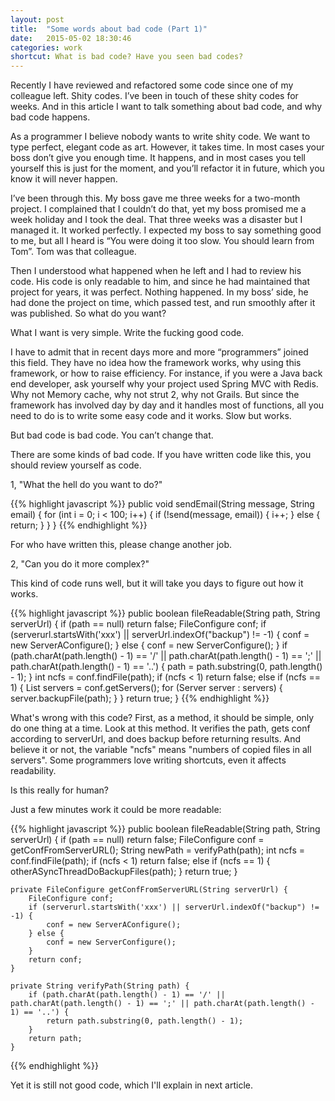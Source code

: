 ```yaml
---
layout: post
title:  "Some words about bad code (Part 1)"
date:   2015-05-02 18:30:46
categories: work
shortcut: What is bad code? Have you seen bad codes?
---
```

Recently I have reviewed and refactored some code since one of my colleague left. Shity codes. I’ve been in touch of these shity codes for weeks. And in this article I want to talk something about bad code, and why bad code happens.


As a programmer I believe nobody wants to write shity code. We want to type perfect, elegant code as art. However, it takes time. In most cases your boss don’t give you enough time. It happens, and in most cases you tell yourself this is just for the moment, and you’ll refactor it in future, which you know it will never happen. 


I’ve been through this. My boss gave me three weeks for a two-month project. I complained that I couldn’t do that, yet my boss promised me a week holiday and I took the deal. That three weeks was a disaster but I managed it. It worked perfectly. I expected my boss to say something good to me, but all I heard is “You were doing it too slow. You should learn from Tom”. Tom was that colleague. 


Then I understood what happened when he left and I had to review his code. His code is only readable to him, and since he had maintained that project for years, it was perfect. Nothing happened. In my boss’ side, he had done the project on time, which passed test, and run smoothly after it was published. So what do you want? 


What I want is very simple. Write the fucking good code.


I have to admit that in recent days more and more “programmers” joined this field. They have no idea how the framework works, why using this framework, or how to raise efficiency. For instance, if you were a Java back end developer, ask yourself why your project used Spring MVC with Redis. Why not Memory cache, why not strut 2, why not Grails. But since the framework has involved day by day and it handles most of functions, all you need to do is to write some easy code and it works. Slow but works.


But bad code is bad code. You can’t change that. 


There are some kinds of bad code. If you have written code like this, you should review yourself as code.


1, "What the hell do you want to do?"

{{% highlight javascript %}}
	public void sendEmail(String message, String email) {
		for (int i = 0; i < 100; i++) {
			if (!send(message, email)) {
				i++;
			} else {
				return;
			}
		}
	}
{{% endhighlight %}}

For who have written this, please change another job.

2, "Can you do it more complex?"

This kind of code runs well, but it will take you days to figure out how it works.

{{% highlight javascript %}}
	public boolean fileReadable(String path, String serverUrl) {
		if (path == null) return false;
		FileConfigure conf;
		if (serverurl.startsWith('xxx') || serverUrl.indexOf("backup") != -1) {
			conf = new ServerAConfigure();
		} else {
			conf = new ServerConfigure();
		}
		if (path.charAt(path.length() - 1) == '/' || path.charAt(path.length() - 1) == ';' || path.charAt(path.length() - 1) == '..') {
			path = path.substring(0, path.length() - 1);
		}
		int ncfs = conf.findFile(path);
		if (ncfs < 1) return false;
		else if (ncfs == 1) {
			List<Server> servers = conf.getServers();
			for (Server server : servers) {
				server.backupFile(path);
			}
		}
		return true;
	}
{{% endhighlight %}}

What's wrong with this code? First, as a method, it should be simple, only do one thing at a time. Look at this method. It verifies the path, gets conf according to serverUrl, and does backup before returning results. And believe it or not, the variable "ncfs" means "numbers of copied files in all servers". Some programmers love writing shortcuts, even it affects readability.

Is this really for human?

Just a few minutes work it could be more readable: 

{{% highlight javascript %}}
	public boolean fileReadable(String path, String serverUrl) {
		if (path == null) return false;
		FileConfigure conf = getConfFromServerURL();
		String newPath = verifyPath(path);
		int ncfs = conf.findFile(path);
		if (ncfs < 1) return false;
		else if (ncfs == 1) {
			otherASyncThreadDoBackupFiles(path);
		}
		return true;
	}

	private FileConfigure getConfFromServerURL(String serverUrl) {
		FileConfigure conf;
		if (serverurl.startsWith('xxx') || serverUrl.indexOf("backup") != -1) {
			conf = new ServerAConfigure();
		} else {
			conf = new ServerConfigure();
		}
		return conf;
	}

	private String verifyPath(String path) {
		if (path.charAt(path.length() - 1) == '/' || path.charAt(path.length() - 1) == ';' || path.charAt(path.length() - 1) == '..') {
			return path.substring(0, path.length() - 1);
		}
		return path;
	}

{{% endhighlight %}}

Yet it is still not good code, which I'll explain in next article.